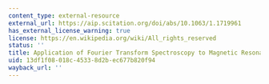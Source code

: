 ```yaml
---
content_type: external-resource
external_url: https://aip.scitation.org/doi/abs/10.1063/1.1719961
has_external_license_warning: true
license: https://en.wikipedia.org/wiki/All_rights_reserved
status: ''
title: Application of Fourier Transform Spectroscopy to Magnetic Resonance
uid: 13df1f08-018c-4533-8d2b-ec677b820f94
wayback_url: ''
---
```

